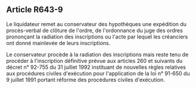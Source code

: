 Article R643-9
----
Le liquidateur remet au conservateur des hypothèques une expédition du
procès-verbal de clôture de l'ordre, de l'ordonnance du juge des ordres
prononçant la radiation des inscriptions ou l'acte par lequel les créanciers ont
donné mainlevée de leurs inscriptions.

Le conservateur procède à la radiation des inscriptions mais reste tenu de
procéder à l'inscription définitive prévue aux articles 260 et suivants du
décret n° 92-755 du 31 juillet 1992 instituant de nouvelles règles relatives aux
procédures civiles d'exécution pour l'application de la loi n° 91-650 du 9
juillet 1991 portant réforme des procédures civiles d'exécution.
